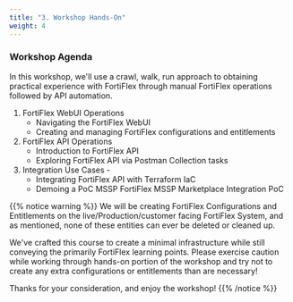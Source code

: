 ```yaml
---
title: "3. Workshop Hands-On"
weight: 4
---
```


### Workshop Agenda

In this workshop, we'll use a crawl, walk, run approach to obtaining practical experience with FortiFlex through manual FortiFlex operations followed by API automation.

1. FortiFlex WebUI Operations
   - Navigating the FortiFlex WebUI 
   - Creating and managing FortiFlex configurations and entitlements
2. FortiFlex API Operations
   - Introduction to FortiFlex API
   - Exploring FortiFlex API via Postman Collection tasks
3. Integration Use Cases - 
   - Integrating FortiFlex API with Terraform IaC
   - Demoing a PoC MSSP FortiFlex MSSP Marketplace Integration PoC


{{% notice warning %}}
We will be creating FortiFlex Configurations and Entitlements on the live/Production/customer facing FortiFlex System, and as mentioned, none of these entities can ever be deleted or cleaned up.

We've crafted this course to create a minimal infrastructure while still conveying the primarily FortiFlex learning points.  Please exercise caution while working through hands-on portion of the workshop and try not to create any extra configurations or entitlements than are necessary!  

Thanks for your consideration, and enjoy the workshop!
{{% /notice %}}
